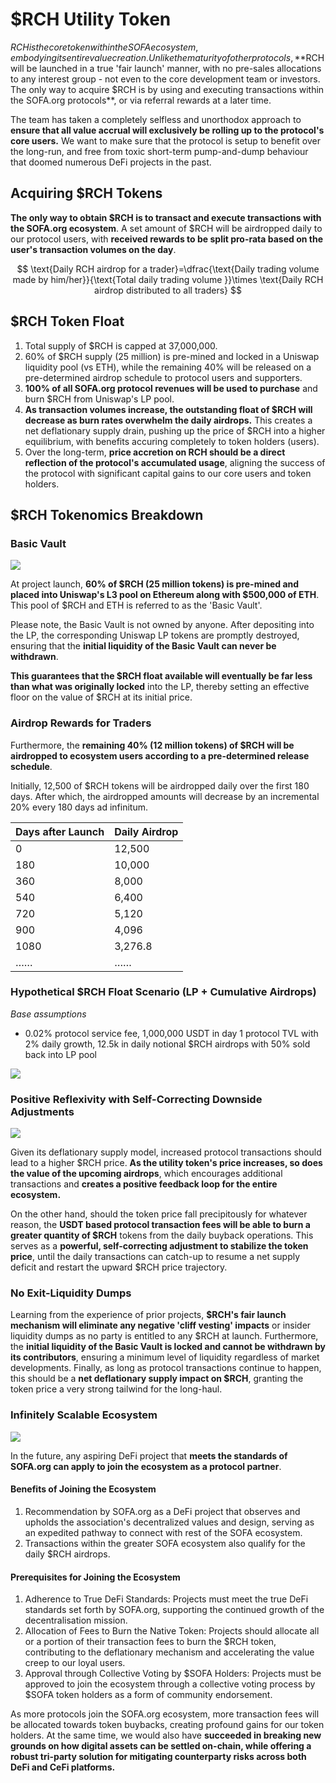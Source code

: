 # $RCH Utility Token

$RCH is the core token within the SOFA ecosystem, embodying its entire value creation.  Unlike the maturity of other protocols, **$RCH will be launched in a true 'fair launch' manner, with no pre-sales allocations to any interest group - not even to the core development team or investors.  The only way to acquire $RCH is by using and executing transactions within the SOFA.org protocols**, or via referral rewards at a later time.

The team has taken a completely selfless and unorthodox approach to **ensure that all value accrual will exclusively be rolling up to the protocol's core users.**  We want to make sure that the protocol is setup to benefit over the long-run, and free from toxic short-term pump-and-dump behaviour that doomed numerous DeFi projects in the past.

## Acquiring $RCH Tokens

**The only way to obtain $RCH is to transact and execute transactions with the SOFA.org ecosystem**.  A set amount of $RCH will be airdropped daily to our protocol users, with **received rewards to be split pro-rata based on the user's transaction volumes on the day**.

$$
\text{Daily RCH airdrop for a trader}=\dfrac{\text{Daily trading volume made by him/her}}{\text{Total daily trading volume }}\times \text{Daily RCH airdrop distributed to all traders}
$$

## $RCH Token Float

1. Total supply of $RCH is capped at 37,000,000.
2. 60% of $RCH supply (25 million) is pre-mined and locked in a Uniswap liquidity pool (vs ETH), while the remaining 40% will be released on a pre-determined airdrop schedule to protocol users and supporters.
3. **100% of all SOFA.org protocol revenues will be used to purchase** and burn $RCH from Uniswap's LP pool.
4. **As transaction volumes increase, the outstanding float of $RCH will decrease as burn rates overwhelm the daily airdrops.**  This creates a net deflationary supply drain, pushing up the price of $RCH into a higher equilibrium, with benefits accuring completely to token holders (users).
5. Over the long-term, **price accretion on RCH should be a direct reflection of the protocol's accumulated usage**, aligning the success of the protocol with significant capital gains to our core users and token holders.

## $RCH Tokenomics Breakdown

### Basic Vault

![](../static/VCZVbokALotMwwxcyk5uJng9syd.png)

At project launch, **60% of $RCH (25 million tokens) is pre-mined and placed into Uniswap's L3 pool on Ethereum along with $500,000 of ETH**.  This pool of $RCH and ETH is referred to as the 'Basic Vault'.

Please note, the Basic Vault is not owned by anyone.  After depositing into the LP, the corresponding Uniswap LP tokens are promptly destroyed, ensuring that the **initial liquidity of the Basic Vault can never be withdrawn**.

**This guarantees that the $RCH float available will eventually be far less than what was originally locked** into the LP, thereby setting an effective floor on the value of $RCH at its initial price.

### Airdrop Rewards for Traders

Furthermore, the **remaining 40% (12 million tokens) of $RCH will be airdropped to ecosystem users according to a pre-determined release schedule**.

Initially, 12,500 of $RCH tokens will be airdropped daily over the first 180 days.  After which, the airdropped amounts will decrease by an incremental 20% every 180 days ad infinitum.

| **Days after Launch** | **Daily Airdrop** |
| --------------------- | ----------------- |
| 0                     | 12,500            |
| 180                   | 10,000            |
| 360                   | 8,000             |
| 540                   | 6,400             |
| 720                   | 5,120             |
| 900                   | 4,096             |
| 1080                  | 3,276.8           |
| ……                  | ……              |

### Hypothetical $RCH Float Scenario (LP + Cumulative Airdrops)

_Base assumptions_

- 0.02% protocol service fee, 1,000,000 USDT in day 1 protocol TVL with 2% daily growth, 12.5k in daily notional $RCH airdrops with 50% sold back into LP pool

![](../static/LsribF294o8sEmxUjNsuLEiEsgd.png)

### Positive Reflexivity with Self-Correcting Downside Adjustments

![](../static/J8tYbEk32omvrtx9jk1uc2C9seb.png)

Given its deflationary supply model, increased protocol transactions should lead to a higher $RCH price.  **As the utility token's price increases, so does the value of the upcoming airdrops**, which encourages additional transactions and **creates a positive feedback loop for the entire ecosystem.**

On the other hand, should the token price fall precipitously for whatever reason, the **USDT based protocol transaction fees will be able to burn a greater quantity of $RCH** tokens from the daily buyback operations.  This serves as a **powerful, self-correcting adjustment to stabilize the token price**, until the daily transactions can catch-up to resume a net supply deficit and restart the upward $RCH price trajectory.

### No Exit-Liquidity Dumps

Learning from the experience of prior projects, **$RCH's fair launch mechanism will eliminate any negative 'cliff vesting' impacts** or insider liquidity dumps as no party is entitled to any $RCH at launch.  Furthermore, the **initial liquidity of the Basic Vault is locked and cannot be withdrawn by its contributors**, ensuring a minimum level of liquidity regardless of market developments.  Finally, as long as protocol transactions continue to happen, this should be a **net deflationary supply impact on $RCH**, granting the token price a very strong tailwind for the long-haul.

### Infinitely Scalable Ecosystem

![](../static/ecosystem.png)

In the future, any aspiring DeFi project that **meets the standards of SOFA.org can apply to join the ecosystem as a protocol partner**.

#### Benefits of Joining the Ecosystem

1. Recommendation by SOFA.org as a DeFi project that observes and upholds the association's decentralized values and design, serving as an expedited pathway to connect with rest of the SOFA ecosystem.
2. Transactions within the greater SOFA ecosystem also qualify for the daily $RCH airdrops.

#### Prerequisites for Joining the Ecosystem

1. Adherence to True DeFi Standards:  Projects must meet the true DeFi standards set forth by SOFA.org, supporting the continued growth of the decentralisation mission.
2. Allocation of Fees to Burn the Native Token:  Projects should allocate all or a portion of their transaction fees to burn the $RCH token, contributing to the deflationary mechanism and accelerating the value creep to our loyal users.
3. Approval through Collective Voting by $SOFA Holders:  Projects must be approved to join the ecosystem through a collective voting process by $SOFA token holders as a form of community endorsement.

As more protocols join the SOFA.org ecosystem, more transaction fees will be allocated towards token buybacks, creating profound gains for our token holders.  At the same time, we would also have **succeeded in breaking new grounds on how digital assets can be settled on-chain, while offering a robust tri-party solution for mitigating counterparty risks across both DeFi and CeFi platforms.**

